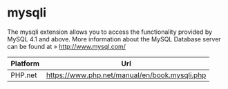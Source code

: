 # mysqli

The mysqli extension allows you to access the functionality provided by MySQL 4.1 and above. More information about the MySQL Database server can be found at » http://www.mysql.com/

| Platform | Url                                                              |
|----------|------------------------------------------------------------------|
| PHP.net  | https://www.php.net/manual/en/book.mysqli.php                    |
